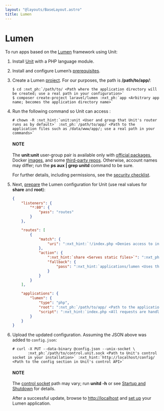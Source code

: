 ```yaml
---
layout: "@layouts/BaseLayout.astro"
title: Lumen
---
```

# Lumen

To run apps based on the [Lumen](https://lumen.laravel.com) framework using
Unit:

1. Install [Unit](../installation.md#installation-precomp-pkgs) with a PHP language module.
2. Install and configure Lumen’s [prerequisites](https://lumen.laravel.com/docs/8.x#server-requirements).
3. Create a Lumen [project](https://lumen.laravel.com/docs/8.x#installing-lumen).
   For our purposes, the path is **/path/to/app/**:
   ```console
   $ cd :nxt_ph:`/path/to/ <Path where the application directory will be created; use a real path in your configuration>`
   $ composer create-project laravel/lumen :nxt_ph:`app <Arbitrary app name; becomes the application directory name>`
   ```
4. Run the following command so Unit can access :
   ```console
   # chown -R :nxt_hint:`unit:unit <User and group that Unit's router runs as by default>` :nxt_ph:`/path/to/app/ <Path to the application files such as /data/www/app/; use a real path in your commands>`
   ```

   #### NOTE
   The **unit:unit** user-group pair is available only with [official
   packages](../installation.md#installation-precomp-pkgs), Docker [images](../installation.md#installation-docker), and some [third-party repos](../installation.md#installation-community-repos).  Otherwise, account names may differ; run
   the **ps aux | grep unitd** command to be sure.

   For further details, including permissions, see the [security checklist](security.md#security-apps).
5. Next, [prepare](../configuration.md#configuration-php) the Lumen configuration for
   Unit (use real values for **share** and **root**):
   ```json
   {
       "listeners": {
           "*:80": {
               "pass": "routes"
           }
       },

       "routes": [
           {
               "match": {
                   "uri": ":nxt_hint:`!/index.php <Denies access to index.php as a static file>`"
               },
               "action": {
                   ":nxt_hint:`share <Serves static files>`": ":nxt_ph:`/path/to/app/ <Path to the application directory; use a real path in your configuration>`public/",
                   "fallback": {
                       "pass": ":nxt_hint:`applications/lumen <Uses the index.php at the root as the last resort>`"
                   }
               }
           }
       ],

       "applications": {
           "lumen": {
               "type": "php",
               "root": ":nxt_ph:`/path/to/app/ <Path to the application directory; use a real path in your configuration>`public/",
               "script": ":nxt_hint:`index.php <All requests are handled by a single script>`"
           }
       }
   }
   ```
6. Upload the updated configuration.  Assuming the JSON above was added to
   `config.json`:
   ```console
   # curl -X PUT --data-binary @config.json --unix-socket \
          :nxt_ph:`/path/to/control.unit.sock <Path to Unit's control socket in your installation>` :nxt_hint:`http://localhost/config/ <Path to the config section in Unit's control API>`
   ```

   #### NOTE
   The [control socket](../controlapi.md#configuration-socket) path may vary; run
   **unitd -h** or see [Startup and Shutdown](source.md#source-startup) for details.

   After a successful update, browse to [http://localhost](http://localhost) and [set up](https://lumen.laravel.com/docs/8.x/configuration) your Lumen application.
